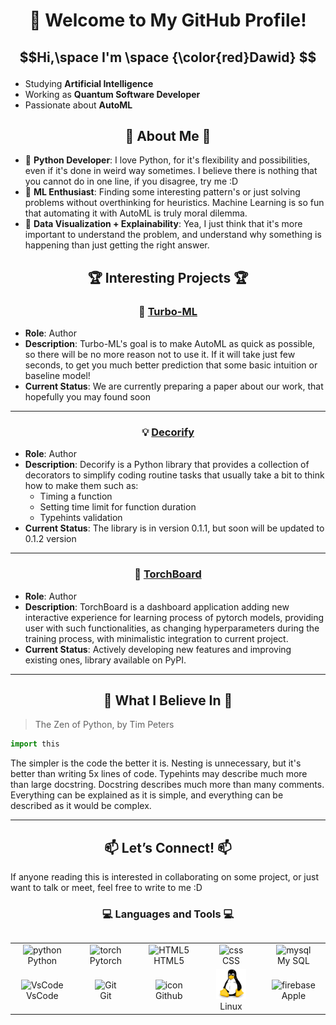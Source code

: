 <h1 align="center"> 👋 Welcome to My GitHub Profile!</h1>

<h2 align="center">

$$Hi,\space I'm \space {\color{red}Dawid} $$
</h2>

- Studying **Artificial Intelligence**
- Working as **Quantum Software Developer**
- Passionate about **AutoML**

<h2 align="center"> 🚀 About Me 🚀 </h2>

- 🐍 **Python Developer**: I love Python, for it's flexibility and possibilities, even if it's done in weird way sometimes. I believe there is nothing that you cannot do in one line, if you disagree, try me :D
- 🌟 **ML Enthusiast**: Finding some interesting pattern's or just solving problems without overthinking for heuristics. Machine Learning is so fun that automating it with AutoML is truly moral dilemma.
- 🎨 **Data Visualization + Explainability**: Yea, I just think that it's more important to understand the problem, and understand why something is happening than just getting the right answer.

<h2 align="center"> 🏆 Interesting Projects 🏆 </h2>

<h3 align="center">

🔧 **[Turbo-ML](https://github.com/Tole-k/Turbo-ML)**
</h3>

- **Role**: Author  
- **Description**: Turbo-ML's goal is to make AutoML as quick as possible, so there will be no more reason not to use it. If it will take just few seconds, to get you much better prediction that some basic intuition or baseline model!
- **Current Status**: We are currently preparing a paper about our work, that hopefully you may found soon

---
<h3 align="center">

💡 **[Decorify](https://github.com/Dawid64/decorify)**

</h3>

- **Role**: Author  
- **Description**: Decorify is a Python library that provides a collection of decorators to simplify coding routine tasks that usually take a bit to think how to make them such as:
  - Timing a function
  - Setting time limit for function duration
  - Typehints validation
- **Current Status**: The library is in version 0.1.1, but soon will be updated to 0.1.2 version

---

<h3 align="center">

🔮 **[TorchBoard](https://github.com/Dawid64/Torch-Board)**

</h3>

- **Role**: Author  
- **Description**: TorchBoard is a dashboard application adding new interactive experience for learning process of pytorch models, providing user with such functionalities, as changing hyperparameters during the training process, with minimalistic integration to current project.
- **Current Status**: Actively developing new features and improving existing ones, library available on PyPI.

---

<h2 align="center"> 🌟 What I Believe In 🌟 </h2>

> The Zen of Python, by Tim Peters

```py
import this
```

The simpler is the code the better it is.
Nesting is unnecessary, but it's better than writing 5x lines of code. Typehints may describe much more than large docstring.
Docstring describes much more than many comments. Everything can be explained as it is simple, and everything can be described as it would be complex.

---

<h2 align="center"> 📫 Let’s Connect! 📫 </h2>

If anyone reading this is interested in collaborating on some project, or just want to talk or meet, feel free to write to me :D

<h3 align="center">💻 Languages and Tools 💻</h3>

<div style="display: flex; align-items: flex-start; align: center">
<table align="center">
  <tr>
    <td align="center" width="100">
        <img src="https://skillicons.dev/icons?i=python" width="48" height="48" alt="python" />
      <br>Python
    </td>
    <td align="center" width="100">
        <img src="https://skillicons.dev/icons?i=pytorch" width="48" height="48" alt="torch" />
      <br>Pytorch
    </td>
    <td align="center"  width="100">
        <img src="https://skillicons.dev/icons?i=html" width="48" height="48" alt="HTML5" />
      <br>HTML5
    </td>
    <td align="center" width="100">
        <img src="https://skillicons.dev/icons?i=css" width="48" height="48" alt="css" />
      <br>CSS
    </td>
    <td align="center"  width="100">
        <img src="https://skillicons.dev/icons?i=mysql" width="48" height="48" alt="mysql" />
      <br>My SQL
    </td>
  </tr>
  <tr>
    <td align="center" width="100">
      <img src="https://skillicons.dev/icons?i=vscode" width="48" height="48" alt="VsCode" />
      <br>VsCode
    </td>
    <td align="center" width="100"> 
      <img src="https://user-images.githubusercontent.com/25181517/192108372-f71d70ac-7ae6-4c0d-8395-51d8870c2ef0.png" width="48" height="48" alt="Git" />
      <br>Git
    </td>
    <td align="center" width="100">
      <img src="https://skillicons.dev/icons?i=github" alt="icon" width="45" height="45" />
      <br>Github
    </td>
    <td align="center" width="100">
      <img src="https://raw.githubusercontent.com/devicons/devicon/master/icons/linux/linux-original.svg" width="48" height="48" alt="linu" />
      <br>Linux
    </td>
    <td align="center" width="100">
      <img src="https://skillicons.dev/icons?i=apple" width="48" height="48" alt="firebase" />
      <br>Apple
    </td>
  </tr>
</table>
<br><br>
</div>
